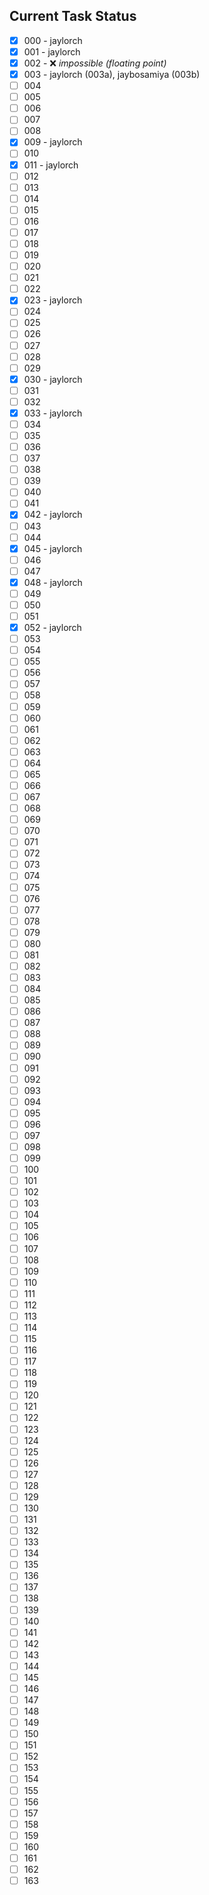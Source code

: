 ## Current Task Status

- [x] 000 - jaylorch
- [x] 001 - jaylorch
- [x] 002 - ❌ *impossible (floating point)*
- [x] 003 - jaylorch (003a), jaybosamiya (003b)
- [ ] 004
- [ ] 005
- [ ] 006
- [ ] 007
- [ ] 008
- [x] 009 - jaylorch
- [ ] 010
- [x] 011 - jaylorch
- [ ] 012
- [ ] 013
- [ ] 014
- [ ] 015
- [ ] 016
- [ ] 017
- [ ] 018
- [ ] 019
- [ ] 020
- [ ] 021
- [ ] 022
- [x] 023 - jaylorch
- [ ] 024
- [ ] 025
- [ ] 026
- [ ] 027
- [ ] 028
- [ ] 029
- [x] 030 - jaylorch
- [ ] 031
- [ ] 032
- [x] 033 - jaylorch
- [ ] 034
- [ ] 035
- [ ] 036
- [ ] 037
- [ ] 038
- [ ] 039
- [ ] 040
- [ ] 041
- [x] 042 - jaylorch
- [ ] 043
- [ ] 044
- [x] 045 - jaylorch
- [ ] 046
- [ ] 047
- [x] 048 - jaylorch
- [ ] 049
- [ ] 050
- [ ] 051
- [x] 052 - jaylorch
- [ ] 053
- [ ] 054
- [ ] 055
- [ ] 056
- [ ] 057
- [ ] 058
- [ ] 059
- [ ] 060
- [ ] 061
- [ ] 062
- [ ] 063
- [ ] 064
- [ ] 065
- [ ] 066
- [ ] 067
- [ ] 068
- [ ] 069
- [ ] 070
- [ ] 071
- [ ] 072
- [ ] 073
- [ ] 074
- [ ] 075
- [ ] 076
- [ ] 077
- [ ] 078
- [ ] 079
- [ ] 080
- [ ] 081
- [ ] 082
- [ ] 083
- [ ] 084
- [ ] 085
- [ ] 086
- [ ] 087
- [ ] 088
- [ ] 089
- [ ] 090
- [ ] 091
- [ ] 092
- [ ] 093
- [ ] 094
- [ ] 095
- [ ] 096
- [ ] 097
- [ ] 098
- [ ] 099
- [ ] 100
- [ ] 101
- [ ] 102
- [ ] 103
- [ ] 104
- [ ] 105
- [ ] 106
- [ ] 107
- [ ] 108
- [ ] 109
- [ ] 110
- [ ] 111
- [ ] 112
- [ ] 113
- [ ] 114
- [ ] 115
- [ ] 116
- [ ] 117
- [ ] 118
- [ ] 119
- [ ] 120
- [ ] 121
- [ ] 122
- [ ] 123
- [ ] 124
- [ ] 125
- [ ] 126
- [ ] 127
- [ ] 128
- [ ] 129
- [ ] 130
- [ ] 131
- [ ] 132
- [ ] 133
- [ ] 134
- [ ] 135
- [ ] 136
- [ ] 137
- [ ] 138
- [ ] 139
- [ ] 140
- [ ] 141
- [ ] 142
- [ ] 143
- [ ] 144
- [ ] 145
- [ ] 146
- [ ] 147
- [ ] 148
- [ ] 149
- [ ] 150
- [ ] 151
- [ ] 152
- [ ] 153
- [ ] 154
- [ ] 155
- [ ] 156
- [ ] 157
- [ ] 158
- [ ] 159
- [ ] 160
- [ ] 161
- [ ] 162
- [ ] 163
